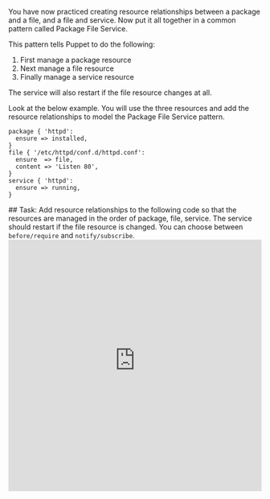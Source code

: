You have now practiced creating resource relationships between a package and a file, and a file and service. Now put it all together in a common pattern called Package File Service.

This pattern tells Puppet to do the following:

1. First manage a package resource
2. Next manage a file resource
3. Finally manage a service resource

The service will also restart if the file resource changes at all.

Look at the below example. You will use the three resources and add the resource relationships to model the Package File Service pattern.

<div>
<pre><code class="language-none">package { 'httpd':
  ensure =&gt; installed,
}
file { '/etc/httpd/conf.d/httpd.conf':
  ensure  =&gt; file,
  content =&gt; 'Listen 80',
}
service { 'httpd':
  ensure =&gt; running,
}</code></pre>
</div>
## Task:
Add resource relationships to the following code so that the resources are managed in the order of package, file, service. The service should restart if the file resource is changed. You can choose between <code>before/require</code> and <code>notify/subscribe</code>.

<iframe src="https://magicbox.classroom.puppet.com/pfs/package_file_service" width="100%" height="500px" frameborder="0" />

